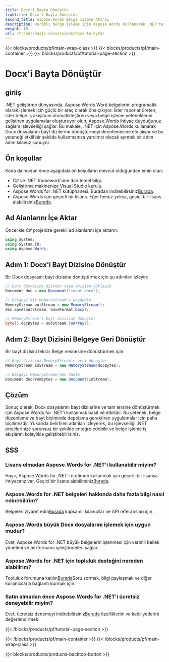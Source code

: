 ```yaml
---
title: Docx'i Bayta Dönüştür
linktitle: Docx'i Bayta Dönüştür
second_title: Aspose.Words Belge İşleme API'si
description: Verimli belge işleme için Aspose.Words kullanarak .NET'te Docx'i bayt dizisine nasıl dönüştüreceğinizi öğrenin. Adım adım kılavuz dahildir.
weight: 10
url: /tr/net/basic-conversions/docx-to-byte/
---
```


{{< blocks/products/pf/main-wrap-class >}}
{{< blocks/products/pf/main-container >}}
{{< blocks/products/pf/tutorial-page-section >}}

# Docx'i Bayta Dönüştür

## giriiş

.NET geliştirme dünyasında, Aspose.Words Word belgelerini programatik olarak işlemek için güçlü bir araç olarak öne çıkıyor. İster raporlar üreten, ister belge iş akışlarını otomatikleştiren veya belge işleme yeteneklerini geliştiren uygulamalar oluşturuyor olun, Aspose.Words ihtiyaç duyduğunuz sağlam işlevselliği sağlar. Bu makale, .NET için Aspose.Words kullanarak Docx dosyalarını bayt dizilerine dönüştürmeyi derinlemesine ele alıyor ve bu yeteneği etkili bir şekilde kullanmanıza yardımcı olacak ayrıntılı bir adım adım kılavuz sunuyor.

## Ön koşullar

Koda dalmadan önce aşağıdaki ön koşulların mevcut olduğundan emin olun:
- C# ve .NET framework'üne dair temel bilgi.
- Geliştirme makinenize Visual Studio kurulu.
-  Aspose.Words for .NET kütüphanesi. Buradan indirebilirsiniz[Burada](https://releases.aspose.com/words/net/).
-  Aspose.Words için geçerli bir lisans. Eğer henüz yoksa, geçici bir lisans alabilirsiniz[Burada](https://purchase.aspose.com/temporary-license/).

## Ad Alanlarını İçe Aktar

Öncelikle C# projenize gerekli ad alanlarını içe aktarın:
```csharp
using System;
using System.IO;
using Aspose.Words;
```

## Adım 1: Docx'i Bayt Dizisine Dönüştür

Bir Docx dosyasını bayt dizisine dönüştürmek için şu adımları izleyin:
```csharp
// Docx dosyasını diskten veya akıştan yükleyin
Document doc = new Document("input.docx");

// Belgeyi bir MemoryStream'e kaydedin
MemoryStream outStream = new MemoryStream();
doc.Save(outStream, SaveFormat.Docx);

// MemoryStream'i bayt dizisine dönüştür
byte[] docBytes = outStream.ToArray();
```

## Adım 2: Bayt Dizisini Belgeye Geri Dönüştür

Bir bayt dizisini tekrar Belge nesnesine dönüştürmek için:
```csharp
// Bayt dizisini MemoryStream'e geri dönüştür
MemoryStream inStream = new MemoryStream(docBytes);

// Belgeyi MemoryStream'den Yükle
Document docFromBytes = new Document(inStream);
```

## Çözüm

Sonuç olarak, Docx dosyalarını bayt dizilerine ve tam tersine dönüştürmek için Aspose.Words for .NET'i kullanmak basit ve etkilidir. Bu yetenek, belge düzenleme ve bayt biçiminde depolama gerektiren uygulamalar için paha biçilmezdir. Yukarıda belirtilen adımları izleyerek, bu işlevselliği .NET projelerinize sorunsuz bir şekilde entegre edebilir ve belge işleme iş akışlarını kolaylıkla geliştirebilirsiniz.

## SSS

### Lisans olmadan Aspose.Words for .NET'i kullanabilir miyim?
 Hayır, Aspose.Words for .NET'i üretimde kullanmak için geçerli bir lisansa ihtiyacınız var. Geçici bir lisans alabilirsiniz[Burada](https://purchase.aspose.com/temporary-license/).

### Aspose.Words for .NET belgeleri hakkında daha fazla bilgi nasıl edinebilirim?
 Belgeleri ziyaret edin[Burada](https://reference.aspose.com/words/net/) kapsamlı kılavuzlar ve API referansları için.

### Aspose.Words büyük Docx dosyalarını işlemek için uygun mudur?
Evet, Aspose.Words for .NET büyük belgelerin işlenmesi için verimli bellek yönetimi ve performans iyileştirmeleri sağlar.

### Aspose.Words for .NET için topluluk desteğini nereden alabilirim?
 Topluluk forumuna katılın[Burada](https://forum.aspose.com/c/words/8)Soru sormak, bilgi paylaşmak ve diğer kullanıcılarla bağlantı kurmak için.

### Satın almadan önce Aspose.Words for .NET'i ücretsiz deneyebilir miyim?
 Evet, ücretsiz denemeyi indirebilirsiniz[Burada](https://releases.aspose.com/) özelliklerini ve kabiliyetlerini değerlendirmek.

{{< /blocks/products/pf/tutorial-page-section >}}

{{< /blocks/products/pf/main-container >}}
{{< /blocks/products/pf/main-wrap-class >}}

{{< blocks/products/products-backtop-button >}}

